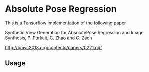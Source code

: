 # Absolute Pose Regression
This is a Tensorflow implementation of the following paper 

Synthetic View Generation for AbsolutePose Regression and Image Synthesis, P. Purkait, C. Zhao and C. Zach 

http://bmvc2018.org/contents/papers/0221.pdf

## Usage 


